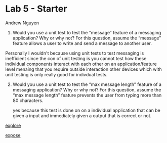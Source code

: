 # Lab 5 - Starter
Andrew Nguyen



1) Would you use a unit test to test the “message” feature of a messaging application? Why or why not? For this question, assume the “message” feature allows a user to write and send a message to another user.

Personally I wouldn't because using unit tests to test messaging is inefficient since the con of unit testing is you cannot test how these individual components interact with each other on an application/feature level menaing that you require outside interaction other devices which with unit testing is only really good for indivdual tests.

2) Would you use a unit test to test the “max message length” feature of a messaging application? Why or why not? For this question, assume the “max message length” feature prevents the user from typing more than 80 characters.

   yes because this test is done on on a individual application that can be given a input and immediately given a output that is correct or not.


[explore](https://andrewphanguyen.github.io/sp24-cse110-lab5/)

[expose](http://127.0.0.1:5500/expose.html)
